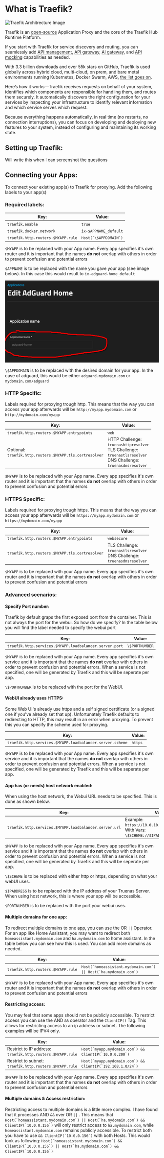 # What is Traefik?

![Traefik Architrecture Image](https://doc.traefik.io/traefik/assets/img/traefik-architecture.png "Traefik Architrecture")

Traefik is an [open-source](https://github.com/traefik/traefik) Application Proxy and the core of the Traefik Hub Runtime Platform.

If you start with Traefik for service discovery and routing, you can seamlessly add [API management](https://traefik.io/solutions/api-management/), [API gateway](https://traefik.io/solutions/api-gateway/), [AI gateway](https://traefik.io/solutions/ai-gateway/), and [API mocking](https://traefik.io/solutions/api-mocking/) capabilities as needed.

With 3.3 billion downloads and over 55k stars on GitHub, Traefik is used globally across hybrid cloud, multi-cloud, on prem, and bare metal environments running Kubernetes, Docker Swarm, AWS, [the list goes on](https://doc.traefik.io/traefik/reference/install-configuration/providers/overview/).

Here’s how it works—Traefik receives requests on behalf of your system, identifies which components are responsible for handling them, and routes them securely. It automatically discovers the right configuration for your services by inspecting your infrastructure to identify relevant information and which service serves which request.

Because everything happens automatically, in real time (no restarts, no connection interruptions), you can focus on developing and deploying new features to your system, instead of configuring and maintaining its working state.

## Setting up Traefik:

Will write this when I can screenshot the questions

## Connecting your Apps:

To connect your existing app(s) to Traefik for proxying. Add the following labels to your app(s)

### Required labels:

| Key:                                 | Value:                  |
| ------------------------------------ | ----------------------- |
| `traefik.enable`                   | `true`                |
| `traefik.docker.network`           | `ix-$APPNAME_default` |
| `traefik.http.routers.$MYAPP.rule` | ``Host(`\$APPDOMAIN`)`` |

`$MYAPP` is to be replaced with your App name. Every app specifies it's own router and it is important that the names **do not** overlap with others in order to prevent confusion and potential errors

`$APPNAME` is to be replaced with the name you gave your app (see image below). In this case this would result to `ix-adguard-home_default`

![App Name Example](./README_Images/App_Name_Example.png "App Name Example")

`\$APPDOMAIN` is to be replaced with the desired domain for your app. In the case of adguard, this would be either `adguard.mydomain.com` or `mydomain.com/adguard`

### HTTP Specific:

Labels required for proxying trough http. This means that the way you can access your app afterwards will be `http://myapp.mydomain.com` or `http://mydomain.com/myapp`

| Key:                                                            | Value:                                                                                                                                       |
| --------------------------------------------------------------- | -------------------------------------------------------------------------------------------------------------------------------------------- |
| `traefik.http.routers.$MYAPP.entrypoints`                     | `web`                                                                                                                                      |
| Optional:<br />`traefik.http.routers.$MYAPP.tls.certresolver` | HTTP Challenge:<br />`truenashttpresolver`<br />TLS Challenge:<br />`truenastlsresolver`<br />DNS Challenge:<br />`truenasdnsresolver` |

`$MYAPP` is to be replaced with your App name. Every app specifies it's own router and it is important that the names **do not** overlap with others in order to prevent confusion and potential errors

### HTTPS Specific:

Labels required for proxying trough https. This means that the way you can access your app afterwards will be `https://myapp.mydomain.com` or `https://mydomain.com/myapp`

| Key:                                             | Value:                                                                                     |
| ------------------------------------------------ | ------------------------------------------------------------------------------------------ |
| `traefik.http.routers.$MYAPP.entrypoints`      | `websecure`                                                                              |
| `traefik.http.routers.$MYAPP.tls.certresolver` | TLS Challenge:<br />`truenastlsresolver`<br />DNS Challenge:<br />`truenasdnsresolver` |

`$MYAPP` is to be replaced with your App name. Every app specifies it's own router and it is important that the names **do not** overlap with others in order to prevent confusion and potential errors

### Advanced scenarios:

#### Specify Port number:

Traefik by default graps the first exposed port from the container. This is not always the port for the webui. So how do we specify?
In the table below you will find the label needed to specify the webui port

| Key:                                                      | Value:           |
| --------------------------------------------------------- | ---------------- |
| `traefik.http.services.$MYAPP.loadbalancer.server.port` | `\$PORTNUMBER` |

`$MYAPP` is to be replaced with your App name. Every app specifies it's own service and it is important that the names **do not** overlap with others in order to prevent confusion and potential errors. When a service is not specified, one will be generated by Traefik and this will be seperate per app.

`\$PORTNUMBER` is to be replaced with the port for the WebUI.

#### WebUI already uses HTTPS:

Some Web UI's already use https and a self signed certificate (or a signed one if you've already set that up).
Unfortunately Traefik defaults to redirecting to HTTP, this may result in an error when proxying.
To prevent this you can specify the scheme used for proxying.

| Key:                                                        | Value:    |
| ----------------------------------------------------------- | --------- |
| `traefik.http.services.$MYAPP.loadbalancer.server.scheme` | `https` |

`$MYAPP` is to be replaced with your App name. Every app specifies it's own service and it is important that the names **do not** overlap with others in order to prevent confusion and potential errors. When a service is not specified, one will be generated by Traefik and this will be seperate per app.

#### App has (or needs) host network enabled:

When using the host network, the Webui URL needs to be specified. This is done as shown below.

| Key:                                                     | Value:                                                                                               |
| -------------------------------------------------------- | ---------------------------------------------------------------------------------------------------- |
| `traefik.http.services.$MYAPP.loadbalancer.server.url` | Example:<br />`https://10.0.10.2:30051`<br />With Vars:<br />`\$SCHEME://$IPADDRESS:$PORTNUMBER` |

`$MYAPP` is to be replaced with your App name. Every app specifies it's own service and it is important that the names **do not** overlap with others in order to prevent confusion and potential errors. When a service is not specified, one will be generated by Traefik and this will be seperate per app.

`\$SCHEME` is to be replaced with either http or https, depending on what your webUI uses.

`$IPADDRESS` is to be replaced with the IP address of your Truenas Server. When using host network, this is where your app will be accessible.

`$PORTNUMBER` is to be replaced with the port your webui uses.

#### Multiple domains for one app:

To redirect multiple domains to one app, you can use the OR `||` Operator. For an app like Home Assistant, you may want to redirect both `homeassistant.mydomain.com` and `ha.mydomain.com` to home assistant. In the table below you can see how this is used. You can add more domains as needed.

| Key:                                 | Value:                                                            |
| ------------------------------------ | ----------------------------------------------------------------- |
| `traefik.http.routers.$MYAPP.rule` | ``Host(`homeassistant.mydomain.com`) \|\| Host(`ha.mydomain.com`)`` |

`$MYAPP` is to be replaced with your App name. Every app specifies it's own router and it is important that the names **do not** overlap with others in order to prevent confusion and potential errors

#### Restricting access:

You may feel that some apps should not be publicly accessible. To restrict access you can use the AND `&&` operator and the `ClientIP()` Tag. This allows for restricting access to an ip address or subnet. The following examples will be IPV4 only.

| Key:                                                              | Value:                                                       |
| ----------------------------------------------------------------- | ------------------------------------------------------------ |
| Restrict to IP address:<br />`traefik.http.routers.$MYAPP.rule` | ``Host(`myapp.mydomain.com`) && ClientIP(`10.0.0.200`)``     |
| Restrict to subnet:<br />`traefik.http.routers.$MYAPP.rule`     | ``Host(`myapp.mydomain.com`) && ClientIP(`192.168.1.0/24`)`` |

`$MYAPP` is to be replaced with your App name. Every app specifies it's own router and it is important that the names **do not** overlap with others in order to prevent confusion and potential errors

#### Multiple domains & Access restriction:

Restricting access to multiple domains is a little more complex. I have found that it processes AND `&&` over OR `||` .
This means that ``Host(`homeassistant.mydomain.com`) || Host(`ha.mydomain.com`) && ClientIP(`10.0.0.156`)`` will only restrict access to `ha.mydomain.com`, while `homeassistant.mydomain.com` remains publicly accessible. To restrict both you have to use ``&& ClientIP(`10.0.0.156`)`` with both Hosts. This would look as following:
``Host(`homeassistant.mydomain.com`) && ClientIP(`10.0.0.156`) || Host(`ha.mydomain.com`) && ClientIP(`10.0.0.156`)``
